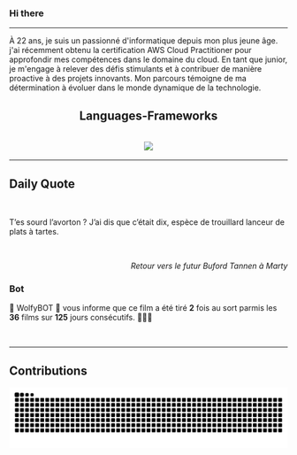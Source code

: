 ### Hi there
<hr/>
<p>
 À 22 ans, je suis un passionné d'informatique depuis mon plus jeune âge. j'ai récemment obtenu la certification AWS Cloud Practitioner pour approfondir mes compétences dans le domaine du cloud. En tant que junior, je m'engage à relever des défis stimulants et à contribuer de manière proactive à des projets innovants. Mon parcours témoigne de ma détermination à évoluer dans le monde dynamique de la technologie.
</p>
<h2 align="center">
 Languages-Frameworks
</h2>
<br/>
<div align="center">
 <a href="https://skillicons.dev">
  <img src="https://skillicons.dev/icons?i=aws,linux,docker,python,django,html,css,bootstrap,javascript,github"/>
 </a>
</div>
<hr/>
<div>
 <h2>
  Daily Quote
 </h2>
 <br/>
 <div>
  <p id="quote">
   T’es sourd l’avorton ? J’ai dis que c’était dix, espèce de trouillard lanceur de plats à tartes.
  </p>
 </div>
 <br/>
 <div align="right">
  <p id="movie" style="text-align: right; font-style: italic;">
   Retour vers le futur  Buford Tannen à Marty
  </p>
 </div>
 <div>
  <h3>
   Bot
  </h3>
  <p id="bot">
   🤖 WolfyBOT 🤖 vous informe que ce film a été tiré <b>2</b> fois au sort parmis les <b>36</b> films sur <b>125</b> jours consécutifs. 🎲🎲🎲
  </p>
 </div>
 <br/>
</div>
<hr/>
<div>
 <h2>
  Contributions
 </h2>
 <img alt="snake gif" src="https://github.com/Loupthevenin/Loupthevenin/blob/output/github-contribution-grid-snake-dark.svg"/>
</div>
